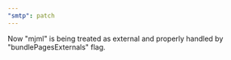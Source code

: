 ```yaml
---
"smtp": patch
---
```


Now "mjml" is being treated as external and properly handled by "bundlePagesExternals" flag.
